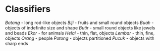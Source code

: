# Classifiers
*Batang* - long rod-like objects
*Biji* - fruits and small round objects
*Buah* - objects of indefinite size and shape
*Butir* - small round objects like jewels and beads
*Ekor* - for animals
*Helai* - thin, flat, objects
*Lembar* -  thin, fine, objects
*Orang* - people
*Potong* - objects partitioned
*Pucuk* - objects with sharp ends

